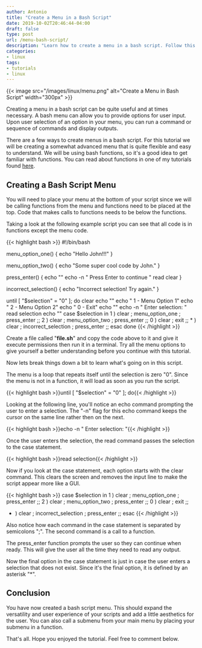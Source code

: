 ```yaml
---
author: Antonio
title: "Create a Menu in a Bash Script"
date: 2019-10-02T20:46:44-04:00
draft: false
type: post
url: /menu-bash-script/
description: "Learn how to create a menu in a bash script. Follow this tutorial to learn how to create menus that will add more versatility and a better user experience for your bash scripts."
categories:
- linux
tags:
- tutorials
- linux
---
```


{{< image src="/images/linux/menu.png" alt="Create a Menu in Bash Script" width="300px" >}}

Creating a menu in a bash script can be quite useful and at times necessary. A bash menu can allow you to provide options for user input. Upon user selection of an option in your menu, you can run a command or sequence of commands and display outputs.

<!--more-->

There are a few ways to create menus in a bash script. For this tutorial we will be creating a somewhat advanced menu that is quite flexible and easy to understand. We will be using bash functions, so it's a good idea to get familiar with functions. You can read about functions in one of my tutorials found <a href="https://techstop.github.io/bash-functions/">here</a>.

## **Creating a Bash Script Menu**

You will need to place your menu at the bottom of your script since we will be calling functions from the menu and functions need to be placed at the top. Code that makes calls to functions needs to be below the functions.

Taking a look at the following example script you can see that all code is in functions except the menu code.

{{< highlight bash >}}
#!/bin/bash

menu_option_one() {
  echo "Hello John!!!"
}

menu_option_two() {
  echo "Some super cool code by John."
}

press_enter() {
  echo ""
  echo -n "	Press Enter to continue "
  read
  clear
}

incorrect_selection() {
  echo "Incorrect selection! Try again."
}

until [ "$selection" = "0" ]; do
  clear
  echo ""
  echo "    	1  -  Menu Option 1"
  echo "    	2  -  Menu Option 2"
  echo "    	0  -  Exit"
  echo ""
  echo -n "  Enter selection: "
  read selection
  echo ""
  case $selection in
    1 ) clear ; menu_option_one ; press_enter ;;
    2 ) clear ; menu_option_two ; press_enter ;;
    0 ) clear ; exit ;;
    * ) clear ; incorrect_selection ; press_enter ;;
  esac
done
{{< /highlight >}}

Create a file called "**file.sh**" and copy the code above to it and give it execute permissions then run it in a terminal. Try all the menu options to give yourself a better understanding before you continue with this tutorial.

<!--adsense-->

Now lets break things down a bit to learn what's going on in this script.

The menu is a loop that repeats itself until the selection is zero "0". Since the menu is not in a function, it will load as soon as you run the script.

{{< highlight bash >}}until [ "$selection" = "0" ]; do{{< /highlight >}}

Looking at the following line, you'll notice an echo command prompting the user to enter a selection. The "-n" flag for this echo command keeps the cursor on the same line rather then on the next.

{{< highlight bash >}}echo -n "  Enter selection: "{{< /highlight >}}

Once the user enters the selection, the read command passes the selection to the case statement.

{{< highlight bash >}}read selection{{< /highlight >}}

Now if you look at the case statement, each option starts with the clear command. This clears the screen and removes the input line to make the script appear more like a GUI.

{{< highlight bash >}}
case $selection in
  1 ) clear ; menu_option_one ; press_enter ;;
  2 ) clear ; menu_option_two ; press_enter ;;
  0 ) clear ; exit ;;
  * ) clear ; incorrect_selection ; press_enter ;;
esac
{{< /highlight >}}

Also notice how each command in the case statement is separated by semicolons ";". The second command is a call to a function.

The press_enter function prompts the user so they can continue when ready. This will give the user all the time they need to read any output.

Now the final option in the case statement is just in case the user enters a selection that does not exist. Since it's the final option, it is defined by an asterisk "*".

## **Conclusion**

You have now created a bash script menu. This should expand the versatility and user experience of your scripts and add a little aesthetics for the user. You can also call a submenu from your main menu by placing your submenu in a function.

That's all. Hope you enjoyed the tutorial. Feel free to comment below.
